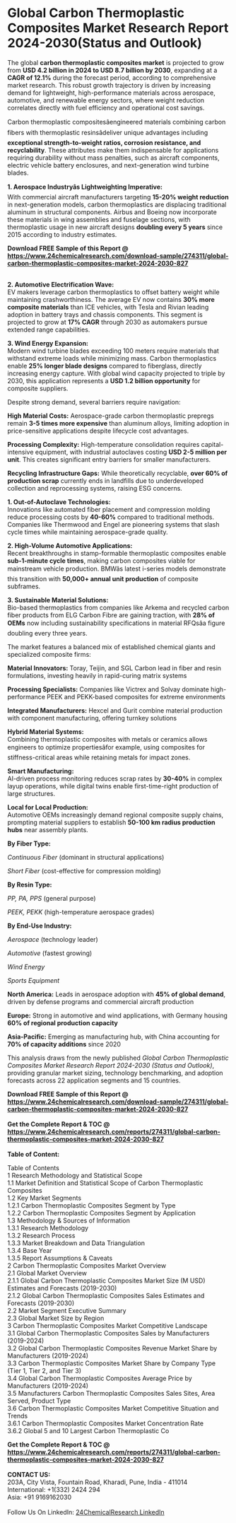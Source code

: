 <h1>Global Carbon Thermoplastic Composites Market Research Report 2024-2030(Status and Outlook)</h1><p>The global <strong>carbon thermoplastic composites market</strong> is projected to grow from <strong>USD 4.2 billion in 2024 to USD 8.7 billion by 2030</strong>, expanding at a <strong>CAGR of 12.1%</strong> during the forecast period, according to comprehensive market research. This robust growth trajectory is driven by increasing demand for lightweight, high-performance materials across aerospace, automotive, and renewable energy sectors, where weight reduction correlates directly with fuel efficiency and operational cost savings.</p><p>Carbon thermoplastic compositesâengineered materials combining carbon fibers with thermoplastic resinsâdeliver unique advantages including <strong>exceptional strength-to-weight ratios, corrosion resistance, and recyclability</strong>. These attributes make them indispensable for applications requiring durability without mass penalties, such as aircraft components, electric vehicle battery enclosures, and next-generation wind turbine blades.</p><p><strong>1. Aerospace Industryâs Lightweighting Imperative:</strong><br>
With commercial aircraft manufacturers targeting <strong>15-20% weight reduction</strong> in next-generation models, carbon thermoplastics are displacing traditional aluminum in structural components. Airbus and Boeing now incorporate these materials in wing assemblies and fuselage sections, with thermoplastic usage in new aircraft designs <strong>doubling every 5 years</strong> since 2015 according to industry estimates.</p><div><b>Download FREE Sample of this Report @ 
            <a href="https://www.24chemicalresearch.com/download-sample/274311/global-carbon-thermoplastic-composites-market-2024-2030-827">
            https://www.24chemicalresearch.com/download-sample/274311/global-carbon-thermoplastic-composites-market-2024-2030-827</a></b></div><br><p><strong>2. Automotive Electrification Wave:</strong><br>
EV makers leverage carbon thermoplastics to offset battery weight while maintaining crashworthiness. The average EV now contains <strong>30% more composite materials</strong> than ICE vehicles, with Tesla and Rivian leading adoption in battery trays and chassis components. This segment is projected to grow at <strong>17% CAGR</strong> through 2030 as automakers pursue extended range capabilities.</p><p><strong>3. Wind Energy Expansion:</strong><br>
Modern wind turbine blades exceeding 100 meters require materials that withstand extreme loads while minimizing mass. Carbon thermoplastics enable <strong>25% longer blade designs</strong> compared to fiberglass, directly increasing energy capture. With global wind capacity projected to triple by 2030, this application represents a <strong>USD 1.2 billion opportunity</strong> for composite suppliers.</p><p>Despite strong demand, several barriers require navigation:</p><p><strong>High Material Costs:</strong> Aerospace-grade carbon thermoplastic prepregs remain <strong>3-5 times more expensive</strong> than aluminum alloys, limiting adoption in price-sensitive applications despite lifecycle cost advantages.</p><p><strong>Processing Complexity:</strong> High-temperature consolidation requires capital-intensive equipment, with industrial autoclaves costing <strong>USD 2-5 million per unit</strong>. This creates significant entry barriers for smaller manufacturers.</p><p><strong>Recycling Infrastructure Gaps:</strong> While theoretically recyclable, <strong>over 60% of production scrap</strong> currently ends in landfills due to underdeveloped collection and reprocessing systems, raising ESG concerns.</p><p><strong>1. Out-of-Autoclave Technologies:</strong><br>
Innovations like automated fiber placement and compression molding reduce processing costs by <strong>40-60%</strong> compared to traditional methods. Companies like Thermwood and Engel are pioneering systems that slash cycle times while maintaining aerospace-grade quality.</p><p><strong>2. High-Volume Automotive Applications:</strong><br>
Recent breakthroughs in stamp-formable thermoplastic composites enable <strong>sub-1-minute cycle times</strong>, making carbon composites viable for mainstream vehicle production. BMWâs latest i-series models demonstrate this transition with <strong>50,000+ annual unit production</strong> of composite subframes.</p><p><strong>3. Sustainable Material Solutions:</strong><br>
Bio-based thermoplastics from companies like Arkema and recycled carbon fiber products from ELG Carbon Fibre are gaining traction, with <strong>28% of OEMs</strong> now including sustainability specifications in material RFQsâa figure doubling every three years.</p><p>The market features a balanced mix of established chemical giants and specialized composite firms:</p><p><strong>Material Innovators:</strong> Toray, Teijin, and SGL Carbon lead in fiber and resin formulations, investing heavily in rapid-curing matrix systems</p><p><strong>Processing Specialists:</strong> Companies like Victrex and Solvay dominate high-performance PEEK and PEKK-based composites for extreme environments</p><p><strong>Integrated Manufacturers:</strong> Hexcel and Gurit combine material production with component manufacturing, offering turnkey solutions</p><p><strong>Hybrid Material Systems:</strong><br>
	Combining thermoplastic composites with metals or ceramics allows engineers to optimize propertiesâfor example, using composites for stiffness-critical areas while retaining metals for impact zones.</p><p><strong>Smart Manufacturing:</strong><br>
	AI-driven process monitoring reduces scrap rates by <strong>30-40%</strong> in complex layup operations, while digital twins enable first-time-right production of large structures.</p><p><strong>Local for Local Production:</strong><br>
	Automotive OEMs increasingly demand regional composite supply chains, prompting material suppliers to establish <strong>50-100 km radius production hubs</strong> near assembly plants.</p><p><strong>By Fiber Type:</strong></p><p><em>Continuous Fiber</em> (dominant in structural applications)</p><p><em>Short Fiber</em> (cost-effective for compression molding)</p><p><strong>By Resin Type:</strong></p><p><em>PP, PA, PPS</em> (general purpose)</p><p><em>PEEK, PEKK</em> (high-temperature aerospace grades)</p><p><strong>By End-Use Industry:</strong></p><p><em>Aerospace</em> (technology leader)</p><p><em>Automotive</em> (fastest growing)</p><p><em>Wind Energy</em></p><p><em>Sports Equipment</em></p><p><strong>North America:</strong> Leads in aerospace adoption with <strong>45% of global demand</strong>, driven by defense programs and commercial aircraft production</p><p><strong>Europe:</strong> Strong in automotive and wind applications, with Germany housing <strong>60% of regional production capacity</strong></p><p><strong>Asia-Pacific:</strong> Emerging as manufacturing hub, with China accounting for <strong>70% of capacity additions</strong> since 2020</p><p>This analysis draws from the newly published <em>Global Carbon Thermoplastic Composites Market Research Report 2024-2030 (Status and Outlook)</em>, providing granular market sizing, technology benchmarking, and adoption forecasts across 22 application segments and 15 countries.</p><div><b>Download FREE Sample of this Report @ 
            <a href="https://www.24chemicalresearch.com/download-sample/274311/global-carbon-thermoplastic-composites-market-2024-2030-827">
            https://www.24chemicalresearch.com/download-sample/274311/global-carbon-thermoplastic-composites-market-2024-2030-827</a></b></div><br><div><b>Get the Complete Report & TOC @ 
            <a href="https://www.24chemicalresearch.com/reports/274311/global-carbon-thermoplastic-composites-market-2024-2030-827">
            https://www.24chemicalresearch.com/reports/274311/global-carbon-thermoplastic-composites-market-2024-2030-827</a></b></div><br>
            <b>Table of Content:</b><p>Table of Contents<br />
1 Research Methodology and Statistical Scope<br />
1.1 Market Definition and Statistical Scope of Carbon Thermoplastic Composites<br />
1.2 Key Market Segments<br />
1.2.1 Carbon Thermoplastic Composites Segment by Type<br />
1.2.2 Carbon Thermoplastic Composites Segment by Application<br />
1.3 Methodology & Sources of Information<br />
1.3.1 Research Methodology<br />
1.3.2 Research Process<br />
1.3.3 Market Breakdown and Data Triangulation<br />
1.3.4 Base Year<br />
1.3.5 Report Assumptions & Caveats<br />
2 Carbon Thermoplastic Composites Market Overview<br />
2.1 Global Market Overview<br />
2.1.1 Global Carbon Thermoplastic Composites Market Size (M USD) Estimates and Forecasts (2019-2030)<br />
2.1.2 Global Carbon Thermoplastic Composites Sales Estimates and Forecasts (2019-2030)<br />
2.2 Market Segment Executive Summary<br />
2.3 Global Market Size by Region<br />
3 Carbon Thermoplastic Composites Market Competitive Landscape<br />
3.1 Global Carbon Thermoplastic Composites Sales by Manufacturers (2019-2024)<br />
3.2 Global Carbon Thermoplastic Composites Revenue Market Share by Manufacturers (2019-2024)<br />
3.3 Carbon Thermoplastic Composites Market Share by Company Type (Tier 1, Tier 2, and Tier 3)<br />
3.4 Global Carbon Thermoplastic Composites Average Price by Manufacturers (2019-2024)<br />
3.5 Manufacturers Carbon Thermoplastic Composites Sales Sites, Area Served, Product Type<br />
3.6 Carbon Thermoplastic Composites Market Competitive Situation and Trends<br />
3.6.1 Carbon Thermoplastic Composites Market Concentration Rate<br />
3.6.2 Global 5 and 10 Largest Carbon Thermoplastic Co</p><div><b>Get the Complete Report & TOC @ 
            <a href="https://www.24chemicalresearch.com/reports/274311/global-carbon-thermoplastic-composites-market-2024-2030-827">
            https://www.24chemicalresearch.com/reports/274311/global-carbon-thermoplastic-composites-market-2024-2030-827</a></b></div><br><b>CONTACT US:</b><br>
            203A, City Vista, Fountain Road, Kharadi, Pune, India - 411014<br>
            International: +1(332) 2424 294<br>
            Asia: +91 9169162030 <br><br>
            Follow Us On LinkedIn: <a href="https://www.linkedin.com/company/24chemicalresearch/">24ChemicalResearch LinkedIn</a>